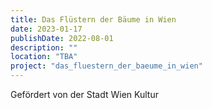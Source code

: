 ```yaml
---
title: Das Flüstern der Bäume in Wien
date: 2023-01-17
publishDate: 2022-08-01
description: ""
location: "TBA" 
project: "das_fluestern_der_baeume_in_wien"
---
```

Gefördert von der Stadt Wien Kultur

